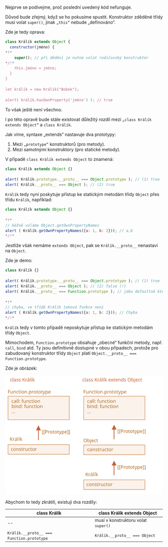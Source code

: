 Nejprve se podívejme, proč poslední uvedený kód nefunguje.

Důvod bude zřejmý, když se ho pokusíme spustit. Konstruktor zděděné třídy musí volat `super()`, jinak `„this“` nebude „definováno“.

Zde je tedy oprava:

```js run
class Králík extends Object {
  constructor(jméno) {
*!*
    super(); // při dědění je nutné volat rodičovský konstruktor
*/!*
    this.jméno = jméno;
  }
}

let králík = new Králík("Bobek");

alert( králík.hasOwnProperty('jméno') ); // true
```

To však ještě není všechno.

I po této opravě bude stále existovat důležitý rozdíl mezi `„class Králík extends Object“` a `class Králík`.

Jak víme, syntaxe „extends“ nastavuje dva prototypy:

1. Mezi `„prototype“` konstruktorů (pro metody).
2. Mezi samotnými konstruktory (pro statické metody).

V případě `class Králík extends Object` to znamená:

```js run
class Králík extends Object {}

alert( Králík.prototype.__proto__ === Object.prototype ); // (1) true
alert( Králík.__proto__ === Object ); // (2) true
```

`Králík` tedy nyní poskytuje přístup ke statickým metodám třídy `Object` přes třídu `Králík`, například:

```js run
class Králík extends Object {}

*!*
// běžně voláme Object.getOwnPropertyNames
alert ( Králík.getOwnPropertyNames({a: 1, b: 2})); // a,b
*/!*
```

Jestliže však nemáme `extends Object`, pak se `Králík.__proto__` nenastaví na `Object`.

Zde je demo:

```js run
class Králík {}

alert( Králík.prototype.__proto__ === Object.prototype ); // (1) true
alert( Králík.__proto__ === Object ); // (2) false (!)
alert( Králík.__proto__ === Function.prototype ); // jako defaultně kterákoli funkce

*!*
// chyba, ve třídě Králík taková funkce není
alert ( Králík.getOwnPropertyNames({a: 1, b: 2})); // Chyba
*/!*
```

`Králík` tedy v tomto případě neposkytuje přístup ke statickým metodám třídy `Object`.

Mimochodem, `Function.prototype` obsahuje „obecné“ funkční metody, např. `call`, `bind` atd. Ty jsou definitivně dostupné v obou případech, protože pro zabudovaný konstruktor třídy `Object` platí `Object.__proto__ === Function.prototype`.

Zde je obrázek:

![](rabbit-extends-object.svg)

Abychom to tedy zkrátili, existují dva rozdíly:

| class Králík | class Králík extends Object  |
|--------------|------------------------------|
| --             | musí v konstruktoru volat `super()` |
| `Králík.__proto__ === Function.prototype` | `Králík.__proto__ === Object` |
